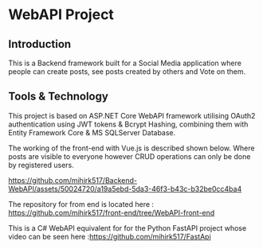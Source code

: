 # WebAPI Project

## Introduction

This is a Backend framework built for a Social Media application where people can create posts, see posts created by others and Vote on them.

## Tools & Technology

This project is based on  ASP.NET Core WebAPI framework utilising OAuth2 authentication using JWT tokens & Bcrypt Hashing, combining them with Entity Framework Core & MS SQLServer Database.

The working of the front-end with Vue.js is described shown below. Where posts are visible to everyone however CRUD operations can only be done by registered users.

https://github.com/mihirk517/Backend-WebAPI/assets/50024720/a19a5ebd-5da3-46f3-b43c-b32be0cc4ba4

The repository for from end is located here : https://github.com/mihirk517/front-end/tree/WebAPI-front-end


This is a C# WebAPI equivalent for for the Python FastAPI project whose video can be seen here :https://github.com/mihirk517/FastApi 
